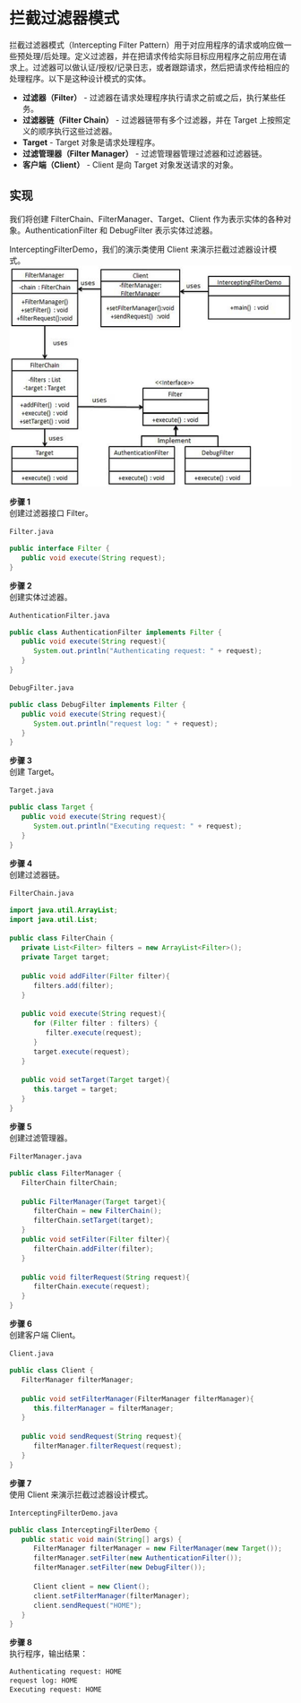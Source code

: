 # 拦截过滤器模式
拦截过滤器模式（Intercepting Filter Pattern）用于对应用程序的请求或响应做一些预处理/后处理。定义过滤器，并在把请求传给实际目标应用程序之前应用在请求上。过滤器可以做认证/授权/记录日志，或者跟踪请求，然后把请求传给相应的处理程序。以下是这种设计模式的实体。  

- **过滤器（Filter）** - 过滤器在请求处理程序执行请求之前或之后，执行某些任务。
- **过滤器链（Filter Chain）** - 过滤器链带有多个过滤器，并在 Target 上按照定义的顺序执行这些过滤器。
- **Target** - Target 对象是请求处理程序。
- **过滤管理器（Filter Manager）** - 过滤管理器管理过滤器和过滤器链。
- **客户端（Client）** - Client 是向 Target 对象发送请求的对象。

## 实现
我们将创建 FilterChain、FilterManager、Target、Client 作为表示实体的各种对象。AuthenticationFilter 和 DebugFilter 表示实体过滤器。  

InterceptingFilterDemo，我们的演示类使用 Client 来演示拦截过滤器设计模式。  
![拦截过滤器模式的 UML 图](../../../images/设计模式/菜鸟教程/拦截过滤器模式实现图.jpg)

**步骤 1**  
创建过滤器接口 Filter。  

`Filter.java`  
```java
public interface Filter {
   public void execute(String request);
}
```
**步骤 2**  
创建实体过滤器。  

`AuthenticationFilter.java`  
```java
public class AuthenticationFilter implements Filter {
   public void execute(String request){
      System.out.println("Authenticating request: " + request);
   }
}
```
`DebugFilter.java`  
```java
public class DebugFilter implements Filter {
   public void execute(String request){
      System.out.println("request log: " + request);
   }
}
```
**步骤 3**  
创建 Target。  

`Target.java`   
```java
public class Target {
   public void execute(String request){
      System.out.println("Executing request: " + request);
   }
}
```
**步骤 4**  
创建过滤器链。  

`FilterChain.java`  
```java
import java.util.ArrayList;
import java.util.List;
 
public class FilterChain {
   private List<Filter> filters = new ArrayList<Filter>();
   private Target target;
 
   public void addFilter(Filter filter){
      filters.add(filter);
   }
 
   public void execute(String request){
      for (Filter filter : filters) {
         filter.execute(request);
      }
      target.execute(request);
   }
 
   public void setTarget(Target target){
      this.target = target;
   }
}
```
**步骤 5**  
创建过滤管理器。  

`FilterManager.java`
```java
public class FilterManager {
   FilterChain filterChain;
 
   public FilterManager(Target target){
      filterChain = new FilterChain();
      filterChain.setTarget(target);
   }
   public void setFilter(Filter filter){
      filterChain.addFilter(filter);
   }
 
   public void filterRequest(String request){
      filterChain.execute(request);
   }
}
```
**步骤 6**  
创建客户端 Client。  

`Client.java`  
```java
public class Client {
   FilterManager filterManager;
 
   public void setFilterManager(FilterManager filterManager){
      this.filterManager = filterManager;
   }
 
   public void sendRequest(String request){
      filterManager.filterRequest(request);
   }
}
```
**步骤 7**  
使用 Client 来演示拦截过滤器设计模式。  

`InterceptingFilterDemo.java`  
```java
public class InterceptingFilterDemo {
   public static void main(String[] args) {
      FilterManager filterManager = new FilterManager(new Target());
      filterManager.setFilter(new AuthenticationFilter());
      filterManager.setFilter(new DebugFilter());
 
      Client client = new Client();
      client.setFilterManager(filterManager);
      client.sendRequest("HOME");
   }
}
```
**步骤 8**  
执行程序，输出结果：  
```
Authenticating request: HOME
request log: HOME
Executing request: HOME
```